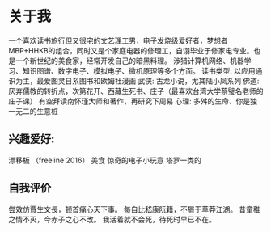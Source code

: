 # 关于我

一个喜欢读书旅行但又很宅的文艺理工男，电子发烧级爱好者，梦想者MBP+HHKB的组合，同时又是个家庭电器的修理工，自诩毕业于修家电专业。也是一个新世纪的美食家，经常开发自己的暗黑料理。
涉猎计算机网络、机器学习、知识图谱、数字电子、模拟电子、微机原理等多个方面。
读书类型: 以应用通识为主，最爱图灵日系图书和欧姆社漫画
武侠: 古龙小说，尤其陆小凤系列
佛道: 厌弃儒教的转折点，次第花开、西藏生死书、庄子（最喜欢台湾大学蔡璧名老师的庄子课）  有空拜读南怀瑾大师和著作，再研究下周易
心理: 多舛的生命、你是独一无二的生意桩

## 兴趣爱好: 

漂移板 （freeline 2016）
美食
惊奇的电子小玩意
塔罗一类的

## 自我评价

尝效仿賈生文長，顿首痛心天下事。
每自比嵇康阮籍，不屑于草莽江湖。
昔童稚之情不灭，今赤子之心不改。
我活着就不会死，待死时早已不在。